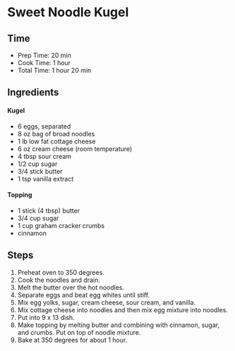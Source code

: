 # Sweet Noodle Kugel

## Time

- Prep Time: 20 min
- Cook Time: 1 hour
- Total Time: 1 hour 20 min

## Ingredients

#### Kugel

- 6 eggs, separated
- 8 oz bag of broad noodles
- 1 lb low fat cottage cheese
- 6 oz  cream cheese (room temperature)
- 4 tbsp sour cream
- 1/2 cup sugar
- 3/4 stick butter
- 1 tsp vanilla extract

#### Topping

- 1 stick (4 tbsp) butter
- 3/4 cup sugar
- 1 cup graham cracker crumbs
- cinnamon

## Steps

1. Preheat oven to 350 degrees.
2. Cook the noodles and drain.
3. Melt the butter over the hot noodles.
4. Separate eggs and beat egg whites until stiff.
5. Mix egg yolks, sugar, cream cheese, sour cream, and vanilla.
6. Mix cottage cheese into noodles and then mix egg mixture into noodles.
7. Put into 9 x 13 dish.
8. Make topping by melting butter and combining with cinnamon, sugar, and crumbs.  Put on top of noodle mixture.
9. Bake at 350 degrees for about 1 hour.
